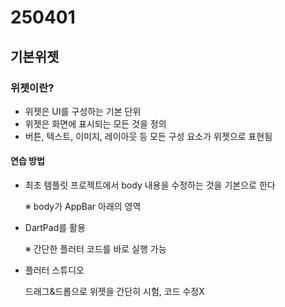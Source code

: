 # 250401

## 기본위젯

### 위젯이란?
- 위젯은 UI를 구성하는 기본 단위
- 위젯은 화면에 표시되는 모든 것을 정의
- 버튼, 텍스트, 이미지, 레이아웃 등 모든 구성 요소가 위젯으로 표현됨

#### 연습 방법
- 최초 템플릿 프로젝트에서 body 내용을 수정하는 것을 기본으로 한다 
  
  ※ body가 AppBar 아래의 영역

- DartPad를 활용

    ※ 간단한 플러터 코드를 바로 실행 가능

- 플러터 스튜디오
  
  드래그&드롭으로 위젯을 간단히 시험, 코드 수정X  